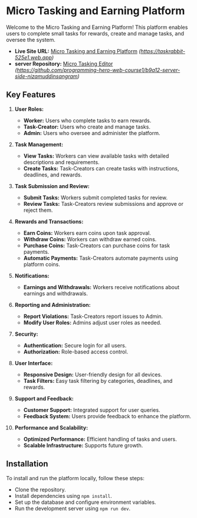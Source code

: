 # Micro Tasking and Earning Platform

Welcome to the Micro Tasking and Earning Platform! This platform enables users to complete small tasks for rewards, create and manage tasks, and oversee the system.

- **Live Site URL:** [Micro Tasking and Earning Platform](#) *(https://taskrabbit-525e1.web.app)*
- **server Repository:** [Micro Tasking Editor](#) *(https://github.com/programming-hero-web-course1/b9a12-server-side-nizamuddinsangram)*

## Key Features

1. **User Roles:**
   - **Worker:** Users who complete tasks to earn rewards.
   - **Task-Creator:** Users who create and manage tasks.
   - **Admin:** Users who oversee and administer the platform.

2. **Task Management:**
   - **View Tasks:** Workers can view available tasks with detailed descriptions and requirements.
   - **Create Tasks:** Task-Creators can create tasks with instructions, deadlines, and rewards.

3. **Task Submission and Review:**
   - **Submit Tasks:** Workers submit completed tasks for review.
   - **Review Tasks:** Task-Creators review submissions and approve or reject them.

4. **Rewards and Transactions:**
   - **Earn Coins:** Workers earn coins upon task approval.
   - **Withdraw Coins:** Workers can withdraw earned coins.
   - **Purchase Coins:** Task-Creators can purchase coins for task payments.
   - **Automatic Payments:** Task-Creators automate payments using platform coins.

5. **Notifications:**
   - **Earnings and Withdrawals:** Workers receive notifications about earnings and withdrawals.

6. **Reporting and Administration:**
   - **Report Violations:** Task-Creators report issues to Admin.
   - **Modify User Roles:** Admins adjust user roles as needed.

7. **Security:**
   - **Authentication:** Secure login for all users.
   - **Authorization:** Role-based access control.

8. **User Interface:**
   - **Responsive Design:** User-friendly design for all devices.
   - **Task Filters:** Easy task filtering by categories, deadlines, and rewards.

9. **Support and Feedback:**
   - **Customer Support:** Integrated support for user queries.
   - **Feedback System:** Users provide feedback to enhance the platform.

10. **Performance and Scalability:**
    - **Optimized Performance:** Efficient handling of tasks and users.
    - **Scalable Infrastructure:** Supports future growth.

## Installation

To install and run the platform locally, follow these steps:

- Clone the repository.
- Install dependencies using `npm install`.
- Set up the database and configure environment variables.
- Run the development server using `npm run dev`.
